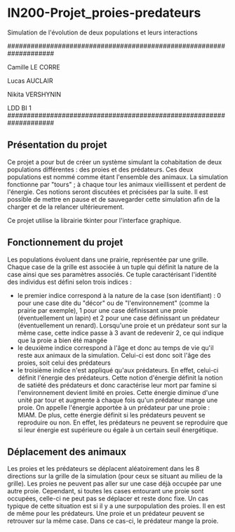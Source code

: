 # IN200-Projet_proies-predateurs
Simulation de l'évolution de deux populations et leurs interactions

####################################################################

Camille LE CORRE

Lucas AUCLAIR

Nikita VERSHYNIN

LDD BI 1
####################################################################


## Présentation du projet

Ce projet a pour but de créer un système simulant la cohabitation de deux populations différentes : des proies et des prédateurs. Ces deux populations est nommé comme étant l'ensemble des animaux.
La simulation fonctionne par "tours" ; à chaque tour les animaux vieillissent et perdent de l'énergie. Ces notions seront discutées et précisées par la suite.
Il est possible de mettre en pause et de sauvegarder cette simulation afin de la charger et de la relancer ultérieurement.

Ce projet utilise la librairie tkinter pour l'interface graphique.


## Fonctionnement du projet

Les populations évoluent dans une prairie, représentée par une grille. Chaque case de la grille est associée à un tuple qui définit la nature de la case ainsi que ses paramètres associés. Ce tuple caractérisant l'identité des individus est défini selon trois indices :

- le premier indice correspond à la nature de la case (son identifiant) : 0 pour une case dite du "décor" ou de "l'environnement" (comme la prairie par exemple), 1 pour une case définissant une proie (éventuellement un lapin) et 2 pour une case définissant un prédateur (éventuellement un renard). Lorsqu'une proie et un prédateur sont sur la même case, cette indice passe à 3 avant de redevenir 2, ce qui indique que la proie a bien été mangée
- le deuxième indice correspond à l'âge et donc au temps de vie qu'il reste aux animaux de la simulation. Celui-ci est donc soit l'âge des proies, soit celui des prédateurs
- le troisième indice n'est appliqué qu'aux prédateurs. En effet, celui-ci définit l'énergie des prédateurs. Cette notion d'énergie définit la notion de satiété des prédateurs et donc caractérise leur mort par famine si l'environnement devient limité en proies. Cette énergie diminue d'une unité par tour et augmente à chaque fois qu'un prédateur mange une proie. On appelle l'énergie apportée à un prédateur par une proie : MIAM. De plus, cette énergie définit si les prédateurs peuvent se reproduire ou non. En effet, les prédateurs ne peuvent se reproduire que si leur énergie est supérieure ou égale à un certain seuil énergétique.


## Déplacement des animaux

Les proies et les prédateurs se déplacent aléatoirement dans les 8 directions sur la grille de la simulation (pour ceux se situant au milieu de la grille). Les proies ne peuvent pas aller sur une case déjà occupée par une autre proie. Cependant, si toutes les cases entourant une proie sont occupées, celle-ci ne peut pas se déplacer et reste donc fixe. Un cas typique de cette situation est si il y a une surpopulation des proies. Il en est de même pour les prédateurs.
Une proie et un prédateur peuvent se retrouver sur la même case. Dans ce cas-ci, le prédateur mange la proie.

